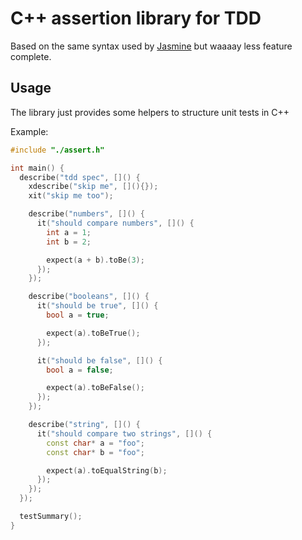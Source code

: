 # C++ assertion library for TDD

Based on the same syntax used by [Jasmine](https://jasmine.github.io/) but waaaay less feature complete.

## Usage

The library just provides some helpers to structure unit tests in C++

Example:

```cpp
#include "./assert.h"

int main() {
  describe("tdd spec", []() {
    xdescribe("skip me", [](){});
    xit("skip me too");

    describe("numbers", []() {
      it("should compare numbers", []() {
        int a = 1;
        int b = 2;

        expect(a + b).toBe(3);
      });
    });

    describe("booleans", []() {
      it("should be true", []() {
        bool a = true;

        expect(a).toBeTrue();
      });

      it("should be false", []() {
        bool a = false;

        expect(a).toBeFalse();
      });
    });

    describe("string", []() {
      it("should compare two strings", []() {
        const char* a = "foo";
        const char* b = "foo";

        expect(a).toEqualString(b);
      });
    });
  });

  testSummary();
}
```